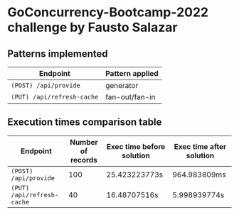 # GoConcurrency-Bootcamp-2022 challenge by Fausto Salazar
  
## Patterns implemented

| Endpoint                   | Pattern applied |
|----------------------------|-----------------|
| `(POST) /api/provide`      | generator       |
| `(PUT) /api/refresh-cache` | fan-out/fan-in  |
 
## Execution times comparison table 

| Endpoint                   | Number of records | Exec time before solution | Exec time after solution |
|----------------------------|-------------------|---------------------------|--------------------------|
| `(POST) /api/provide`      | 100               | 25.423223773s             | 964.983809ms             |
| `(PUT) /api/refresh-cache` | 40                | 16.48707516s              | 5.998939774s             |